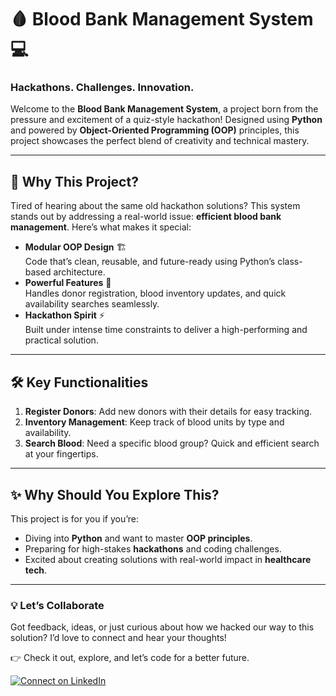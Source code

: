 # 🩸 Blood Bank Management System 💻  

### Hackathons. Challenges. Innovation.  
Welcome to the **Blood Bank Management System**, a project born from the pressure and excitement of a quiz-style hackathon! Designed using **Python** and powered by **Object-Oriented Programming (OOP)** principles, this project showcases the perfect blend of creativity and technical mastery.  

---

## 🚀 Why This Project?  
Tired of hearing about the same old hackathon solutions? This system stands out by addressing a real-world issue: **efficient blood bank management**. Here’s what makes it special:  
- **Modular OOP Design** 🏗️  
  Code that’s clean, reusable, and future-ready using Python’s class-based architecture.  
- **Powerful Features** 🔄  
  Handles donor registration, blood inventory updates, and quick availability searches seamlessly.  
- **Hackathon Spirit** ⚡  
  Built under intense time constraints to deliver a high-performing and practical solution.

---

## 🛠️ Key Functionalities  
1. **Register Donors**: Add new donors with their details for easy tracking.  
2. **Inventory Management**: Keep track of blood units by type and availability.  
3. **Search Blood**: Need a specific blood group? Quick and efficient search at your fingertips.  

---

## ✨ Why Should You Explore This?  
This project is for you if you’re:  
- Diving into **Python** and want to master **OOP principles**.  
- Preparing for high-stakes **hackathons** and coding challenges.  
- Excited about creating solutions with real-world impact in **healthcare tech**.  

---

### 💡 Let’s Collaborate  
Got feedback, ideas, or just curious about how we hacked our way to this solution? I’d love to connect and hear your thoughts!  

👉 Check it out, explore, and let’s code for a better future.  

[![Connect on LinkedIn](https://img.shields.io/badge/LinkedIn-Connect-blue?logo=linkedin)](https://www.linkedin.com/in/yashu-mittal-249461219)  
